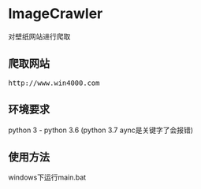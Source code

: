 # ImageCrawler
对壁纸网站进行爬取


## 爬取网站
<pre>
http://www.win4000.com
</pre>

## 环境要求
python 3 - python 3.6
(python 3.7 aync是关键字了会报错)

## 使用方法
windows下运行main.bat

